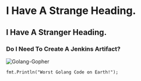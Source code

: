 # I Have A Strange Heading.

## I Have A Stranger Heading.

### Do I Need To Create A Jenkins Artifact?

![Golang-Gopher](https://ih1.redbubble.net/image.831684040.2455/st,small,507x507-pad,600x600,f8f8f8.u5.jpg)

``` Golang
fmt.Println("Worst Golang Code on Earth!");
```
